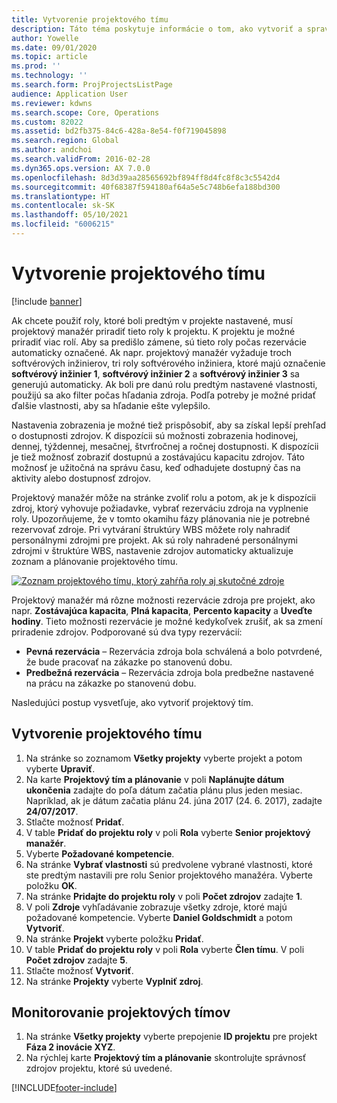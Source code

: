 ```yaml
---
title: Vytvorenie projektového tímu
description: Táto téma poskytuje informácie o tom, ako vytvoriť a spravovať projektové tímy.
author: Yowelle
ms.date: 09/01/2020
ms.topic: article
ms.prod: ''
ms.technology: ''
ms.search.form: ProjProjectsListPage
audience: Application User
ms.reviewer: kdwns
ms.search.scope: Core, Operations
ms.custom: 82022
ms.assetid: bd2fb375-84c6-428a-8e54-f0f719045898
ms.search.region: Global
ms.author: andchoi
ms.search.validFrom: 2016-02-28
ms.dyn365.ops.version: AX 7.0.0
ms.openlocfilehash: 8d3d39aa28565692bf894ff8d4fc8f8c3c5542d4
ms.sourcegitcommit: 40f68387f594180af64a5e5c748b6efa188bd300
ms.translationtype: HT
ms.contentlocale: sk-SK
ms.lasthandoff: 05/10/2021
ms.locfileid: "6006215"
---
```

# <a name="create-a-project-team"></a>Vytvorenie projektového tímu

[!include [banner](../includes/banner.md)]

Ak chcete použiť roly, ktoré boli predtým v projekte nastavené, musí projektový manažér priradiť tieto roly k projektu. K projektu je možné priradiť viac rolí. Aby sa predišlo zámene, sú tieto roly počas rezervácie automaticky označené. Ak napr. projektový manažér vyžaduje troch softvérových inžinierov, tri roly softvérového inžiniera, ktoré majú označenie **softvérový inžinier 1**, **softvérový inžinier 2** a **softvérový inžinier 3** sa generujú automaticky. Ak boli pre danú rolu predtým nastavené vlastnosti, použijú sa ako filter počas hľadania zdroja. Podľa potreby je možné pridať ďalšie vlastnosti, aby sa hľadanie ešte vylepšilo.

Nastavenia zobrazenia je možné tiež prispôsobiť, aby sa získal lepší prehľad o dostupnosti zdrojov. K dispozícii sú možnosti zobrazenia hodinovej, dennej, týždennej, mesačnej, štvrťročnej a ročnej dostupnosti. K dispozícii je tiež možnosť zobraziť dostupnú a zostávajúcu kapacitu zdrojov. Táto možnosť je užitočná na správu času, keď odhadujete dostupný čas na aktivity alebo dostupnosť zdrojov.

Projektový manažér môže na stránke zvoliť rolu a potom, ak je k dispozícii zdroj, ktorý vyhovuje požiadavke, vybrať rezerváciu zdroja na vyplnenie roly. Upozorňujeme, že v tomto okamihu fázy plánovania nie je potrebné rezervovať zdroje. Pri vytváraní štruktúry WBS môžete roly nahradiť personálnymi zdrojmi pre projekt. Ak sú roly nahradené personálnymi zdrojmi v štruktúre WBS, nastavenie zdrojov automaticky aktualizuje zoznam a plánovanie projektového tímu.

[![Zoznam projektového tímu, ktorý zahŕňa roly aj skutočné zdroje](./media/projectresourcing03-1024x368.jpg)](./media/projectresourcing03.jpg) 

Projektový manažér má rôzne možnosti rezervácie zdroja pre projekt, ako napr. **Zostávajúca kapacita**, **Plná kapacita**, **Percento kapacity** a **Uveďte hodiny**. Tieto možnosti rezervácie je možné kedykoľvek zrušiť, ak sa zmení priradenie zdrojov. Podporované sú dva typy rezervácií:

- **Pevná rezervácia** – Rezervácia zdroja bola schválená a bolo potvrdené, že bude pracovať na zákazke po stanovenú dobu.
- **Predbežná rezervácia** – Rezervácia zdroja bola predbežne nastavené na prácu na zákazke po stanovenú dobu.

Nasledujúci postup vysvetľuje, ako vytvoriť projektový tím.

## <a name="create-a-project-team"></a>Vytvorenie projektového tímu

1. Na stránke so zoznamom **Všetky projekty** vyberte projekt a potom vyberte **Upraviť**.
2. Na karte **Projektový tím a plánovanie** v poli **Naplánujte dátum ukončenia** zadajte do poľa dátum začatia plánu plus jeden mesiac. Napríklad, ak je dátum začatia plánu 24. júna 2017 (24. 6. 2017), zadajte **24/07/2017**.
3. Stlačte možnosť **Pridať**.
4. V table **Pridať do projektu roly** v poli **Rola** vyberte **Senior projektový manažér**.
5. Vyberte **Požadované kompetencie**.
6. Na stránke **Vybrať vlastnosti** sú predvolene vybrané vlastnosti, ktoré ste predtým nastavili pre rolu Senior projektového manažéra. Vyberte položku **OK**.
7. Na stránke **Pridajte do projektu roly** v poli **Počet zdrojov** zadajte **1**.
8. V poli **Zdroje** vyhľadávanie zobrazuje všetky zdroje, ktoré majú požadované kompetencie. Vyberte **Daniel Goldschmidt** a potom **Vytvoriť**.
9. Na stránke **Projekt** vyberte položku **Pridať**.
10. V table **Pridať do projektu roly** v poli **Rola** vyberte **Člen tímu**. V poli **Počet zdrojov** zadajte **5**.
11. Stlačte možnosť **Vytvoriť**.
12. Na stránke **Projekty** vyberte **Vyplniť zdroj**.

## <a name="monitor-project-teams"></a>Monitorovanie projektových tímov
1. Na stránke **Všetky projekty** vyberte prepojenie **ID projektu** pre projekt **Fáza 2 inovácie XYZ**.
2. Na rýchlej karte **Projektový tím a plánovanie** skontrolujte správnosť zdrojov projektu, ktoré sú uvedené.


[!INCLUDE[footer-include](../includes/footer-banner.md)]